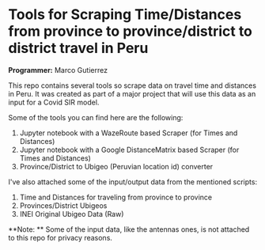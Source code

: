 Tools for Scraping Time/Distances from province to province/district to district travel in Peru
====================

**Programmer:** Marco Gutierrez

This repo contains several tools so scrape data on travel time and distances in Peru. It was created as part of a major project that will use this data as an input for a Covid SIR model.

Some of the tools you can find here are the following:

1. Jupyter notebook with a WazeRoute based Scraper (for Times and Distances)
1. Jupyter notebook with a Google DistanceMatrix based Scraper (for Times and Distances)
1. Province/District to Ubigeo (Peruvian location id) converter

I've also attached some of the input/output data from the mentioned scripts:

1. Time and Distances for traveling from province to province
1. Provinces/District Ubigeos
1. INEI Original Ubigeo Data (Raw)

**Note: ** Some of the input data, like the antennas ones, is not attached to this repo for privacy reasons.
